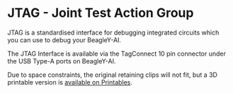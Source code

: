 <!--
---
name: JTAG
class: interface
type: pinout
description: BeagleY-AI JTAG pins
-->
# JTAG - Joint Test Action Group

JTAG is a standardised interface for debugging integrated circuits which you can use to debug your BeagleY-AI.

The JTAG Interface is available via the TagConnect 10 pin connector under the USB Type-A ports on BeagleY-AI.

Due to space constraints, the original retaining clips will not fit, but a 3D printable version is [available on Printables](https://www.printables.com/model/879533-beagley-ai-tagconnect-clip-10pin).